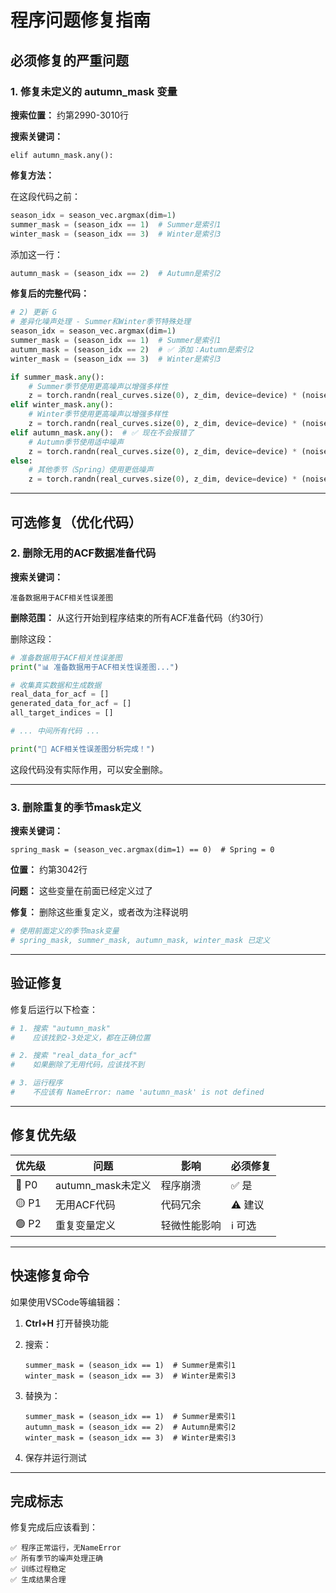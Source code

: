 # 程序问题修复指南

## 必须修复的严重问题

### 1. 修复未定义的 autumn_mask 变量

**搜索位置：** 约第2990-3010行

**搜索关键词：**
```
elif autumn_mask.any():
```

**修复方法：**

在这段代码之前：
```python
season_idx = season_vec.argmax(dim=1)
summer_mask = (season_idx == 1)  # Summer是索引1
winter_mask = (season_idx == 3)  # Winter是索引3
```

添加这一行：
```python
autumn_mask = (season_idx == 2)  # Autumn是索引2
```

**修复后的完整代码：**
```python
# 2) 更新 G
# 差异化噪声处理 - Summer和Winter季节特殊处理
season_idx = season_vec.argmax(dim=1)
summer_mask = (season_idx == 1)  # Summer是索引1
autumn_mask = (season_idx == 2)  # ✅ 添加：Autumn是索引2
winter_mask = (season_idx == 3)  # Winter是索引3

if summer_mask.any():
    # Summer季节使用更高噪声以增强多样性
    z = torch.randn(real_curves.size(0), z_dim, device=device) * (noise_sigma * 2.5) + noise_mu
elif winter_mask.any():
    # Winter季节使用更高噪声以增强多样性
    z = torch.randn(real_curves.size(0), z_dim, device=device) * (noise_sigma * 2.0) + noise_mu
elif autumn_mask.any():  # ✅ 现在不会报错了
    # Autumn季节使用适中噪声
    z = torch.randn(real_curves.size(0), z_dim, device=device) * (noise_sigma * 1.5) + noise_mu
else:
    # 其他季节（Spring）使用更低噪声
    z = torch.randn(real_curves.size(0), z_dim, device=device) * (noise_sigma * 0.8) + noise_mu
```

---

## 可选修复（优化代码）

### 2. 删除无用的ACF数据准备代码

**搜索关键词：**
```
准备数据用于ACF相关性误差图
```

**删除范围：** 从这行开始到程序结束的所有ACF准备代码（约30行）

删除这段：
```python
# 准备数据用于ACF相关性误差图
print("📊 准备数据用于ACF相关性误差图...")

# 收集真实数据和生成数据
real_data_for_acf = []
generated_data_for_acf = []
all_target_indices = []

# ... 中间所有代码 ...

print("🎨 ACF相关性误差图分析完成！")
```

这段代码没有实际作用，可以安全删除。

---

### 3. 删除重复的季节mask定义

**搜索关键词：**
```
spring_mask = (season_vec.argmax(dim=1) == 0)  # Spring = 0
```

**位置：** 约第3042行

**问题：** 这些变量在前面已经定义过了

**修复：** 删除这些重复定义，或者改为注释说明
```python
# 使用前面定义的季节mask变量
# spring_mask, summer_mask, autumn_mask, winter_mask 已定义
```

---

## 验证修复

修复后运行以下检查：

```python
# 1. 搜索 "autumn_mask" 
#    应该找到2-3处定义，都在正确位置

# 2. 搜索 "real_data_for_acf"
#    如果删除了无用代码，应该找不到

# 3. 运行程序
#    不应该有 NameError: name 'autumn_mask' is not defined
```

---

## 修复优先级

| 优先级 | 问题 | 影响 | 必须修复 |
|--------|------|------|---------|
| 🔴 P0 | autumn_mask未定义 | 程序崩溃 | ✅ 是 |
| 🟡 P1 | 无用ACF代码 | 代码冗余 | ⚠️ 建议 |
| 🟢 P2 | 重复变量定义 | 轻微性能影响 | ℹ️ 可选 |

---

## 快速修复命令

如果使用VSCode等编辑器：

1. **Ctrl+H** 打开替换功能

2. 搜索：
   ```
   summer_mask = (season_idx == 1)  # Summer是索引1
   winter_mask = (season_idx == 3)  # Winter是索引3
   ```

3. 替换为：
   ```
   summer_mask = (season_idx == 1)  # Summer是索引1
   autumn_mask = (season_idx == 2)  # Autumn是索引2
   winter_mask = (season_idx == 3)  # Winter是索引3
   ```

4. 保存并运行测试

---

## 完成标志

修复完成后应该看到：

```
✅ 程序正常运行，无NameError
✅ 所有季节的噪声处理正确
✅ 训练过程稳定
✅ 生成结果合理
```
